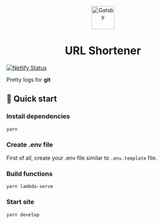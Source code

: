 <p align="center">
  <a href="https://www.gatsbyjs.org">
    <img alt="Gatsby" src="https://git-scm.com/images/logos/downloads/Git-Icon-1788C.png" width="60" />
  </a>
</p>
<h1 align="center">
  URL Shortener
</h1>

[![Netlify Status](https://api.netlify.com/api/v1/badges/2d54495d-21ef-45a5-a4e4-1026bd4a9d27/deploy-status)](https://app.netlify.com/sites/url-shortener-app/deploys)

Pretty logs for **git**

## 🚀 Quick start

### Install dependencies

```
yarn
```

### Create .env file

First of all, create your .env file similar to `.env.template` file.

### Build functions

```
yarn lambda-serve
```

### Start site

```
yarn develop
```
